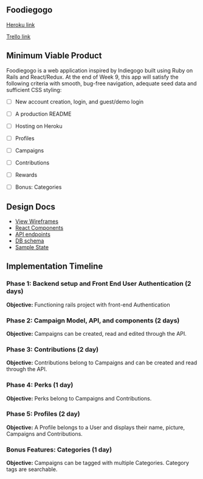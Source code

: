 ## Foodiegogo
[Heroku link][heroku]

[Trello link][trello]

[heroku]: http://www.foodiegogo.co
[trello]: https://trello.com/b/nFAxZOQw/foodiegogo

## Minimum Viable Product
Foodiegogo is a web application inspired by Indiegogo built using Ruby on Rails and React/Redux. At the end of Week 9, this app will satisfy the following criteria with smooth, bug-free navigation, adequate seed data and sufficient
CSS styling:

- [ ] New account creation, login, and guest/demo login
- [ ] A production README
- [ ] Hosting on Heroku
- [ ] Profiles
- [ ] Campaigns
- [ ] Contributions
- [ ] Rewards
- [ ] Bonus: Categories


## Design Docs

* [View Wireframes][wireframes]
* [React Components][components]
* [API endpoints][api-endpoints]
* [DB schema][schema]
* [Sample State][sample-state]

[wireframes]: wireframes
[components]: component-hierarchy.md
[sample-state]: sample-state.md
[api-endpoints]: api-endpoints.md
[schema]: schema.md

## Implementation Timeline

### Phase 1: Backend setup and Front End User Authentication (2 days)

**Objective:** Functioning rails project with front-end Authentication

### Phase 2: Campaign Model, API, and components (2 days)

**Objective:** Campaigns can be created, read and edited through
the API.

### Phase 3: Contributions (2 day)

**Objective:** Contributions belong to Campaigns and can be created and read through the API.

### Phase 4: Perks (1 day)

**Objective:** Perks belong to Campaigns and Contributions.

### Phase 5: Profiles (2 day)

**Objective:** A Profile belongs to a User and displays their name, picture, Campaigns and Contributions.

### Bonus Features: Categories (1 day)

**Objective:** Campaigns can be tagged with multiple Categories. Category tags are searchable.
